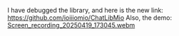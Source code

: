 I have debugged the library, and here is the new link: https://github.com/ioiiiomio/ChatLibMio
Also, the demo:
[Screen_recording_20250419_173045.webm](https://github.com/user-attachments/assets/b7b12ae7-f487-4b18-b58d-e492fba3a81a)

